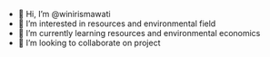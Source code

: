 - 👋 Hi, I’m @winirismawati
- 👀 I’m interested in resources and environmental field
- 🌱 I’m currently learning resources and environmental economics
- 💞️ I’m looking to collaborate on project


<!---
winirismawati/winirismawati is a ✨ special ✨ repository because its `README.md` (this file) appears on your GitHub profile.
You can click the Preview link to take a look at your changes.
--->

